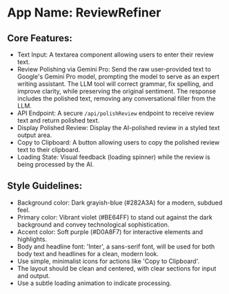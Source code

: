 # **App Name**: ReviewRefiner

## Core Features:

- Text Input: A textarea component allowing users to enter their review text.
- Review Polishing via Gemini Pro: Send the raw user-provided text to Google's Gemini Pro model, prompting the model to serve as an expert writing assistant. The LLM tool will correct grammar, fix spelling, and improve clarity, while preserving the original sentiment. The response includes the polished text, removing any conversational filler from the LLM.
- API Endpoint: A secure `/api/polishReview` endpoint to receive review text and return polished text.
- Display Polished Review: Display the AI-polished review in a styled text output area.
- Copy to Clipboard: A button allowing users to copy the polished review text to their clipboard.
- Loading State: Visual feedback (loading spinner) while the review is being processed by the AI.

## Style Guidelines:

- Background color: Dark grayish-blue (#282A3A) for a modern, subdued feel.
- Primary color: Vibrant violet (#BE64FF) to stand out against the dark background and convey technological sophistication.
- Accent color: Soft purple (#D0A8F7) for interactive elements and highlights.
- Body and headline font: 'Inter', a sans-serif font, will be used for both body text and headlines for a clean, modern look.
- Use simple, minimalist icons for actions like 'Copy to Clipboard'.
- The layout should be clean and centered, with clear sections for input and output.
- Use a subtle loading animation to indicate processing.